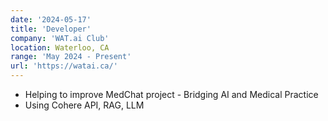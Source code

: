 ```yaml
---
date: '2024-05-17'
title: 'Developer'
company: 'WAT.ai Club'
location: Waterloo, CA
range: 'May 2024 - Present'
url: 'https://watai.ca/'
---
```


- Helping to improve MedChat project - Bridging AI and Medical Practice
- Using Cohere API, RAG, LLM
